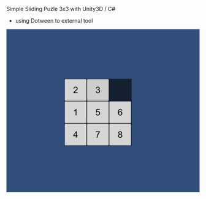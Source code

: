 Simple Sliding Puzle 3x3 with Unity3D / C#

- using Dotween to external tool 

![](sliding_puzzle.gif)
